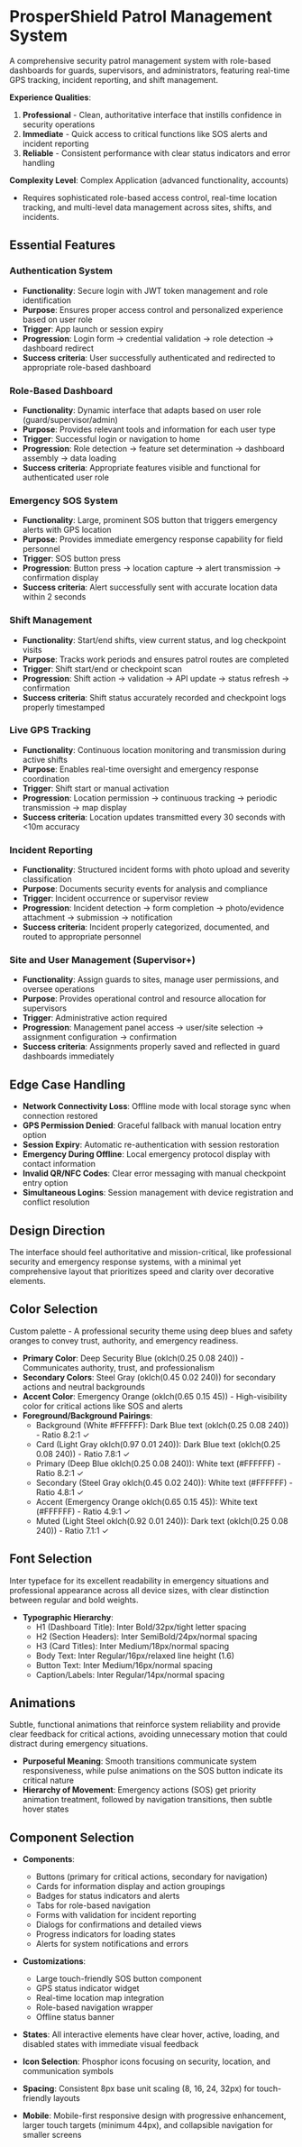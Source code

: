 # ProsperShield Patrol Management System

A comprehensive security patrol management system with role-based dashboards for guards, supervisors, and administrators, featuring real-time GPS tracking, incident reporting, and shift management.

**Experience Qualities**: 
1. **Professional** - Clean, authoritative interface that instills confidence in security operations
2. **Immediate** - Quick access to critical functions like SOS alerts and incident reporting
3. **Reliable** - Consistent performance with clear status indicators and error handling

**Complexity Level**: Complex Application (advanced functionality, accounts)
- Requires sophisticated role-based access control, real-time location tracking, and multi-level data management across sites, shifts, and incidents.

## Essential Features

### Authentication System
- **Functionality**: Secure login with JWT token management and role identification
- **Purpose**: Ensures proper access control and personalized experience based on user role
- **Trigger**: App launch or session expiry
- **Progression**: Login form → credential validation → role detection → dashboard redirect
- **Success criteria**: User successfully authenticated and redirected to appropriate role-based dashboard

### Role-Based Dashboard
- **Functionality**: Dynamic interface that adapts based on user role (guard/supervisor/admin)
- **Purpose**: Provides relevant tools and information for each user type
- **Trigger**: Successful login or navigation to home
- **Progression**: Role detection → feature set determination → dashboard assembly → data loading
- **Success criteria**: Appropriate features visible and functional for authenticated user role

### Emergency SOS System
- **Functionality**: Large, prominent SOS button that triggers emergency alerts with GPS location
- **Purpose**: Provides immediate emergency response capability for field personnel
- **Trigger**: SOS button press
- **Progression**: Button press → location capture → alert transmission → confirmation display
- **Success criteria**: Alert successfully sent with accurate location data within 2 seconds

### Shift Management
- **Functionality**: Start/end shifts, view current status, and log checkpoint visits
- **Purpose**: Tracks work periods and ensures patrol routes are completed
- **Trigger**: Shift start/end or checkpoint scan
- **Progression**: Shift action → validation → API update → status refresh → confirmation
- **Success criteria**: Shift status accurately recorded and checkpoint logs properly timestamped

### Live GPS Tracking
- **Functionality**: Continuous location monitoring and transmission during active shifts
- **Purpose**: Enables real-time oversight and emergency response coordination
- **Trigger**: Shift start or manual activation
- **Progression**: Location permission → continuous tracking → periodic transmission → map display
- **Success criteria**: Location updates transmitted every 30 seconds with <10m accuracy

### Incident Reporting
- **Functionality**: Structured incident forms with photo upload and severity classification
- **Purpose**: Documents security events for analysis and compliance
- **Trigger**: Incident occurrence or supervisor review
- **Progression**: Incident detection → form completion → photo/evidence attachment → submission → notification
- **Success criteria**: Incident properly categorized, documented, and routed to appropriate personnel

### Site and User Management (Supervisor+)
- **Functionality**: Assign guards to sites, manage user permissions, and oversee operations
- **Purpose**: Provides operational control and resource allocation for supervisors
- **Trigger**: Administrative action required
- **Progression**: Management panel access → user/site selection → assignment configuration → confirmation
- **Success criteria**: Assignments properly saved and reflected in guard dashboards immediately

## Edge Case Handling
- **Network Connectivity Loss**: Offline mode with local storage sync when connection restored
- **GPS Permission Denied**: Graceful fallback with manual location entry option
- **Session Expiry**: Automatic re-authentication with session restoration
- **Emergency During Offline**: Local emergency protocol display with contact information
- **Invalid QR/NFC Codes**: Clear error messaging with manual checkpoint entry option
- **Simultaneous Logins**: Session management with device registration and conflict resolution

## Design Direction
The interface should feel authoritative and mission-critical, like professional security and emergency response systems, with a minimal yet comprehensive layout that prioritizes speed and clarity over decorative elements.

## Color Selection
Custom palette - A professional security theme using deep blues and safety oranges to convey trust, authority, and emergency readiness.

- **Primary Color**: Deep Security Blue (oklch(0.25 0.08 240)) - Communicates authority, trust, and professionalism
- **Secondary Colors**: Steel Gray (oklch(0.45 0.02 240)) for secondary actions and neutral backgrounds
- **Accent Color**: Emergency Orange (oklch(0.65 0.15 45)) - High-visibility color for critical actions like SOS and alerts
- **Foreground/Background Pairings**: 
  - Background (White #FFFFFF): Dark Blue text (oklch(0.25 0.08 240)) - Ratio 8.2:1 ✓
  - Card (Light Gray oklch(0.97 0.01 240)): Dark Blue text (oklch(0.25 0.08 240)) - Ratio 7.8:1 ✓
  - Primary (Deep Blue oklch(0.25 0.08 240)): White text (#FFFFFF) - Ratio 8.2:1 ✓
  - Secondary (Steel Gray oklch(0.45 0.02 240)): White text (#FFFFFF) - Ratio 4.8:1 ✓
  - Accent (Emergency Orange oklch(0.65 0.15 45)): White text (#FFFFFF) - Ratio 4.9:1 ✓
  - Muted (Light Steel oklch(0.92 0.01 240)): Dark text (oklch(0.25 0.08 240)) - Ratio 7.1:1 ✓

## Font Selection
Inter typeface for its excellent readability in emergency situations and professional appearance across all device sizes, with clear distinction between regular and bold weights.

- **Typographic Hierarchy**:
  - H1 (Dashboard Title): Inter Bold/32px/tight letter spacing
  - H2 (Section Headers): Inter SemiBold/24px/normal spacing  
  - H3 (Card Titles): Inter Medium/18px/normal spacing
  - Body Text: Inter Regular/16px/relaxed line height (1.6)
  - Button Text: Inter Medium/16px/normal spacing
  - Caption/Labels: Inter Regular/14px/normal spacing

## Animations
Subtle, functional animations that reinforce system reliability and provide clear feedback for critical actions, avoiding unnecessary motion that could distract during emergency situations.

- **Purposeful Meaning**: Smooth transitions communicate system responsiveness, while pulse animations on the SOS button indicate its critical nature
- **Hierarchy of Movement**: Emergency actions (SOS) get priority animation treatment, followed by navigation transitions, then subtle hover states

## Component Selection
- **Components**: 
  - Buttons (primary for critical actions, secondary for navigation)
  - Cards for information display and action groupings
  - Badges for status indicators and alerts
  - Tabs for role-based navigation
  - Forms with validation for incident reporting
  - Dialogs for confirmations and detailed views
  - Progress indicators for loading states
  - Alerts for system notifications and errors

- **Customizations**: 
  - Large touch-friendly SOS button component
  - GPS status indicator widget
  - Real-time location map integration
  - Role-based navigation wrapper
  - Offline status banner

- **States**: All interactive elements have clear hover, active, loading, and disabled states with immediate visual feedback
- **Icon Selection**: Phosphor icons focusing on security, location, and communication symbols
- **Spacing**: Consistent 8px base unit scaling (8, 16, 24, 32px) for touch-friendly layouts
- **Mobile**: Mobile-first responsive design with progressive enhancement, larger touch targets (minimum 44px), and collapsible navigation for smaller screens
